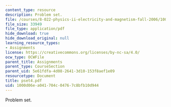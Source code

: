 ```yaml
---
content_type: resource
description: Problem set.
file: /courses/8-022-physics-ii-electricity-and-magnetism-fall-2006/1000d06ea041704c04767c8bfb10d944_pset4.pdf
file_size: 33949
file_type: application/pdf
hide_download: true
hide_download_original: null
learning_resource_types:
- Assignments
license: https://creativecommons.org/licenses/by-nc-sa/4.0/
ocw_type: OCWFile
parent_title: Assignments
parent_type: CourseSection
parent_uid: 5e61fdfa-4d08-2641-3d10-153f8aef1e09
resourcetype: Document
title: pset4.pdf
uid: 1000d06e-a041-704c-0476-7c8bfb10d944
---
```

Problem set.